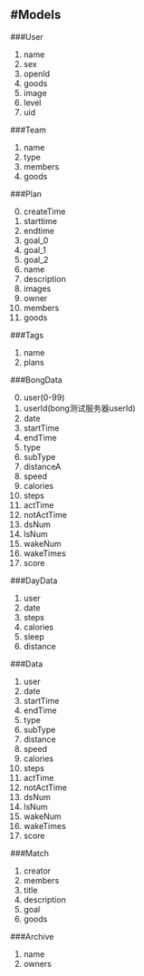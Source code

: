 #Models
---

###User

1. name
2. sex
3. openId
4. goods
5. image
6. level
7. uid

###Team

1. name
2. type
2. members
3. goods

###Plan

0. createTime
1. starttime
2. endtime
4. goal_0
4. goal_1
5. goal_2
6. name
7. description
8. images
6. owner
7. members
8. goods

###Tags

1. name
2. plans

###BongData

0. user(0-99)
1. userId(bong测试服务器userId)
2. date
1. startTime
2. endTime
3. type
4. subType
5. distanceA
6. speed
7. calories
8. steps
9. actTime
10. notActTime
11. dsNum
12. lsNum
13. wakeNum
14. wakeTimes
15. score

###DayData

1. user
2. date
3. steps
4. calories
5. sleep
6. distance

###Data

1. user
2. date
2. startTime
2. endTime
3. type
4. subType
5. distance
6. speed
7. calories
8. steps
9. actTime
10. notActTime
11. dsNum
12. lsNum
13. wakeNum
14. wakeTimes
15. score

###Match

1. creator
2. members
3. title
4. description
5. goal
6. goods

###Archive

1. name
2. owners